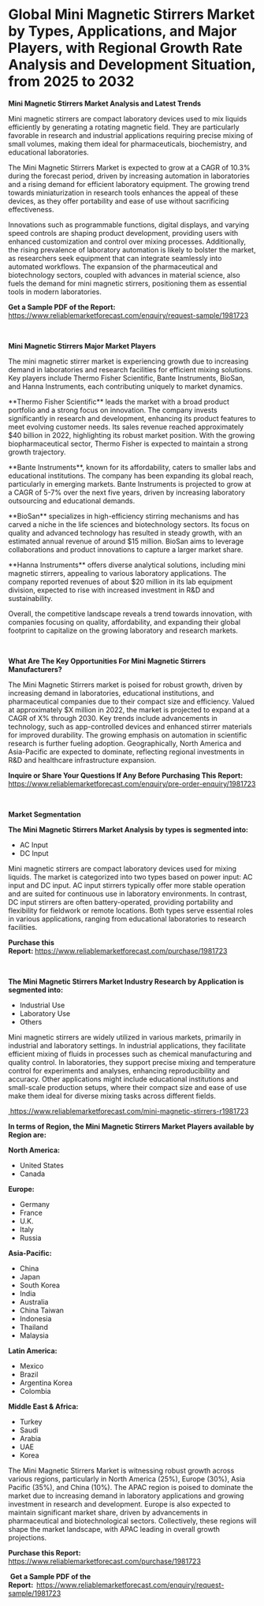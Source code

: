 <p><h1>Global Mini Magnetic Stirrers Market by Types, Applications, and Major Players, with Regional Growth Rate Analysis and Development Situation, from 2025 to 2032</h1></p><p><strong>Mini Magnetic Stirrers Market Analysis and Latest Trends</strong></p>
<p><p>Mini magnetic stirrers are compact laboratory devices used to mix liquids efficiently by generating a rotating magnetic field. They are particularly favorable in research and industrial applications requiring precise mixing of small volumes, making them ideal for pharmaceuticals, biochemistry, and educational laboratories.</p><p>The Mini Magnetic Stirrers Market is expected to grow at a CAGR of 10.3% during the forecast period, driven by increasing automation in laboratories and a rising demand for efficient laboratory equipment. The growing trend towards miniaturization in research tools enhances the appeal of these devices, as they offer portability and ease of use without sacrificing effectiveness. </p><p>Innovations such as programmable functions, digital displays, and varying speed controls are shaping product development, providing users with enhanced customization and control over mixing processes. Additionally, the rising prevalence of laboratory automation is likely to bolster the market, as researchers seek equipment that can integrate seamlessly into automated workflows. The expansion of the pharmaceutical and biotechnology sectors, coupled with advances in material science, also fuels the demand for mini magnetic stirrers, positioning them as essential tools in modern laboratories.</p></p>
<p><strong>Get a Sample PDF of the Report:&nbsp;</strong> <a href="https://www.reliablemarketforecast.com/enquiry/request-sample/1981723?utm_campaign=3528&utm_medium=2&utm_source=Github&utm_content=ia&utm_term=12042025&utm_id=mini-magnetic-stirrers">https://www.reliablemarketforecast.com/enquiry/request-sample/1981723</a></p>
<p>&nbsp;</p>
<p><strong>Mini Magnetic Stirrers Major Market Players</strong></p>
<p><p>The mini magnetic stirrer market is experiencing growth due to increasing demand in laboratories and research facilities for efficient mixing solutions. Key players include Thermo Fisher Scientific, Bante Instruments, BioSan, and Hanna Instruments, each contributing uniquely to market dynamics.</p><p>**Thermo Fisher Scientific** leads the market with a broad product portfolio and a strong focus on innovation. The company invests significantly in research and development, enhancing its product features to meet evolving customer needs. Its sales revenue reached approximately $40 billion in 2022, highlighting its robust market position. With the growing biopharmaceutical sector, Thermo Fisher is expected to maintain a strong growth trajectory.</p><p>**Bante Instruments**, known for its affordability, caters to smaller labs and educational institutions. The company has been expanding its global reach, particularly in emerging markets. Bante Instruments is projected to grow at a CAGR of 5-7% over the next five years, driven by increasing laboratory outsourcing and educational demands.</p><p>**BioSan** specializes in high-efficiency stirring mechanisms and has carved a niche in the life sciences and biotechnology sectors. Its focus on quality and advanced technology has resulted in steady growth, with an estimated annual revenue of around $15 million. BioSan aims to leverage collaborations and product innovations to capture a larger market share.</p><p>**Hanna Instruments** offers diverse analytical solutions, including mini magnetic stirrers, appealing to various laboratory applications. The company reported revenues of about $20 million in its lab equipment division, expected to rise with increased investment in R&D and sustainability.</p><p>Overall, the competitive landscape reveals a trend towards innovation, with companies focusing on quality, affordability, and expanding their global footprint to capitalize on the growing laboratory and research markets.</p></p>
<p>&nbsp;</p>
<p><strong>What Are The Key Opportunities For Mini Magnetic Stirrers Manufacturers?</strong></p>
<p><p>The Mini Magnetic Stirrers market is poised for robust growth, driven by increasing demand in laboratories, educational institutions, and pharmaceutical companies due to their compact size and efficiency. Valued at approximately $X million in 2022, the market is projected to expand at a CAGR of X% through 2030. Key trends include advancements in technology, such as app-controlled devices and enhanced stirrer materials for improved durability. The growing emphasis on automation in scientific research is further fueling adoption. Geographically, North America and Asia-Pacific are expected to dominate, reflecting regional investments in R&D and healthcare infrastructure expansion.</p></p>
<p><strong>Inquire or Share Your Questions If Any Before Purchasing This Report:</strong> <a href="https://www.reliablemarketforecast.com/enquiry/pre-order-enquiry/1981723?utm_campaign=3528&utm_medium=2&utm_source=Github&utm_content=ia&utm_term=12042025&utm_id=mini-magnetic-stirrers">https://www.reliablemarketforecast.com/enquiry/pre-order-enquiry/1981723</a></p>
<p>&nbsp;</p>
<p><strong>Market Segmentation</strong></p>
<p><strong>The Mini Magnetic Stirrers Market Analysis by types is segmented into:</strong></p>
<p><ul><li>AC Input</li><li>DC Input</li></ul></p>
<p><p>Mini magnetic stirrers are compact laboratory devices used for mixing liquids. The market is categorized into two types based on power input: AC input and DC input. AC input stirrers typically offer more stable operation and are suited for continuous use in laboratory environments. In contrast, DC input stirrers are often battery-operated, providing portability and flexibility for fieldwork or remote locations. Both types serve essential roles in various applications, ranging from educational laboratories to research facilities.</p></p>
<p><strong>Purchase this Report:&nbsp;</strong><a href="https://www.reliablemarketforecast.com/purchase/1981723?utm_campaign=3528&utm_medium=2&utm_source=Github&utm_content=ia&utm_term=12042025&utm_id=mini-magnetic-stirrers">https://www.reliablemarketforecast.com/purchase/1981723</a></p>
<p>&nbsp;</p>
<p><strong>The Mini Magnetic Stirrers Market Industry Research by Application is segmented into:</strong></p>
<p><ul><li>Industrial Use</li><li>Laboratory Use</li><li>Others</li></ul></p>
<p><p>Mini magnetic stirrers are widely utilized in various markets, primarily in industrial and laboratory settings. In industrial applications, they facilitate efficient mixing of fluids in processes such as chemical manufacturing and quality control. In laboratories, they support precise mixing and temperature control for experiments and analyses, enhancing reproducibility and accuracy. Other applications might include educational institutions and small-scale production setups, where their compact size and ease of use make them ideal for diverse mixing tasks across different fields.</p></p>
<p><a href="https://www.reliablemarketforecast.com/mini-magnetic-stirrers-r1981723?utm_campaign=3528&utm_medium=2&utm_source=Github&utm_content=ia&utm_term=12042025&utm_id=mini-magnetic-stirrers">&nbsp;https://www.reliablemarketforecast.com/mini-magnetic-stirrers-r1981723</a></p>
<p><strong>In terms of Region, the Mini Magnetic Stirrers Market Players available by Region are:</strong></p>
<p>
    <p> <strong> North America: </strong>
        <ul>
            <li>United States</li>
            <li>Canada</li>
        </ul>
        </p> 
    <p> <strong> Europe: </strong>
        <ul>
            <li>Germany</li>
            <li>France</li>
            <li>U.K.</li>
            <li>Italy</li>
            <li>Russia</li>
        </ul>
        </p> 
    <p> <strong> Asia-Pacific: </strong>
        <ul>
            <li>China</li>
            <li>Japan</li>
            <li>South Korea</li>
            <li>India</li>
            <li>Australia</li>
            <li>China Taiwan</li>
            <li>Indonesia</li>
            <li>Thailand</li>
            <li>Malaysia</li>
        </ul>
        </p> 
    <p> <strong> Latin America: </strong>
        <ul>
            <li>Mexico</li>
            <li>Brazil</li>
            <li>Argentina Korea</li>
            <li>Colombia</li>
        </ul>
        </p> 
    <p> <strong> Middle East & Africa: </strong>
        <ul>
            <li>Turkey</li>
            <li>Saudi</li>
            <li>Arabia</li>
            <li>UAE</li>
            <li>Korea</li>
        </ul>
    </p>
    </p>
<p><p>The Mini Magnetic Stirrers Market is witnessing robust growth across various regions, particularly in North America (25%), Europe (30%), Asia Pacific (35%), and China (10%). The APAC region is poised to dominate the market due to increasing demand in laboratory applications and growing investment in research and development. Europe is also expected to maintain significant market share, driven by advancements in pharmaceutical and biotechnological sectors. Collectively, these regions will shape the market landscape, with APAC leading in overall growth projections.</p></p>
<p><strong>Purchase this Report: </strong><a href="https://www.reliablemarketforecast.com/purchase/1981723?utm_campaign=3528&utm_medium=2&utm_source=Github&utm_content=ia&utm_term=12042025&utm_id=mini-magnetic-stirrers">https://www.reliablemarketforecast.com/purchase/1981723</a></p>
<p>&nbsp;<strong>Get a Sample PDF of the Report:&nbsp;&nbsp;</strong><a href="https://www.reliablemarketforecast.com/enquiry/request-sample/1981723?utm_campaign=3528&utm_medium=2&utm_source=Github&utm_content=ia&utm_term=12042025&utm_id=mini-magnetic-stirrers">https://www.reliablemarketforecast.com/enquiry/request-sample/1981723</a></p>
<p><strong></strong></p>
<p><p></p><p></p><p></p></p>